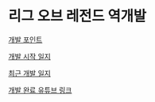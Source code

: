 # 리그 오브 레전드 역개발

[개발 포인트](https://github.com/KCalender/Engine/blob/main/Unity/League%20of%20legend%20reverse%20develop/Dev%20journal/Develop%20Point.md)

[개발 시작 일지](https://github.com/KCalender/Engine/blob/main/Unity/League%20of%20legend%20reverse%20develop/Dev%20journal/2021_04_29.md)

[최근 개발 일지](https://github.com/KCalender/Engine/blob/main/Unity/League%20of%20legend%20reverse%20develop/Dev%20journal/2021_04_30.md)

[개발 완료 유튜브 링크]()